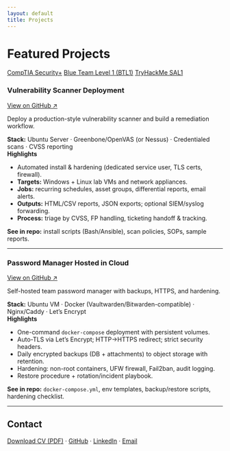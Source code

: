 ```yaml
---
layout: default
title: Projects
---
```


# Featured Projects

<div class="badge-row">
  <a class="btn badge" href="#" target="_blank" rel="noopener">CompTIA Security+</a>
  <a class="btn badge" href="#" target="_blank" rel="noopener">Blue Team Level 1 (BTL1)</a>
  <a class="btn badge" href="#" target="_blank" rel="noopener">TryHackMe SAL1</a>
</div>

### Vulnerability Scanner Deployment  
[View on GitHub ↗](https://github.com/davgram/vuln-scanner-deployment)

Deploy a production-style vulnerability scanner and build a remediation workflow.

**Stack:** Ubuntu Server · Greenbone/OpenVAS (or Nessus) · Credentialed scans · CVSS reporting  
**Highlights**
- Automated install & hardening (dedicated service user, TLS certs, firewall).
- **Targets:** Windows + Linux lab VMs and network appliances.
- **Jobs:** recurring schedules, asset groups, differential reports, email alerts.
- **Outputs:** HTML/CSV reports, JSON exports; optional SIEM/syslog forwarding.
- **Process:** triage by CVSS, FP handling, ticketing handoff & tracking.

**See in repo:** install scripts (Bash/Ansible), scan policies, SOPs, sample reports.

---

### Password Manager Hosted in Cloud  
[View on GitHub ↗](https://github.com/davgram/password-manager-cloud)

Self-hosted team password manager with backups, HTTPS, and hardening.

**Stack:** Ubuntu VM · Docker (Vaultwarden/Bitwarden-compatible) · Nginx/Caddy · Let’s Encrypt  
**Highlights**
- One-command `docker-compose` deployment with persistent volumes.
- Auto-TLS via Let’s Encrypt; HTTP→HTTPS redirect; strict security headers.
- Daily encrypted backups (DB + attachments) to object storage with retention.
- Hardening: non-root containers, UFW firewall, Fail2ban, audit logging.
- Restore procedure + rotation/incident playbook.

**See in repo:** `docker-compose.yml`, env templates, backup/restore scripts, hardening checklist.

---

## Contact
[Download CV (PDF)](./Davide_Gramuglia_CV.pdf) · [GitHub](https://github.com/davgram) · [LinkedIn](https://www.linkedin.com/in/your-link) · [Email](mailto:your.email@example.com)
